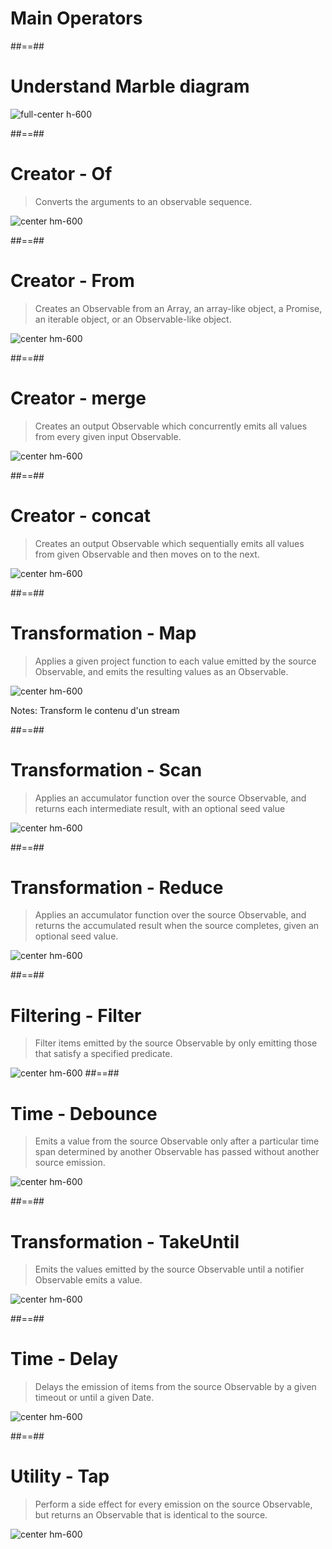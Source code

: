 <!-- .slide: class="transition bg-blue" -->

# Main Operators

##==##

# Understand Marble diagram

![full-center h-600](./assets/images/marble-diagram-anatomy.svg)

##==##

# Creator - Of

> Converts the arguments to an observable sequence.

![center hm-600](./assets/images/of.png)

##==##

# Creator - From

> Creates an Observable from an Array, an array-like object, a Promise, an iterable object, or an Observable-like object.

![center hm-600](./assets/images/from.png)

##==##

# Creator - merge

> Creates an output Observable which concurrently emits all values from every given input Observable.

![center hm-600](./assets/images/merge.png)

##==##

# Creator - concat

> Creates an output Observable which sequentially emits all values from given Observable and then moves on to the next.

![center hm-600](./assets/images/concat.png)

##==##

# Transformation - Map

> Applies a given project function to each value emitted by the source Observable, and emits the resulting values as an Observable.

![center hm-600](./assets/images/map.png)

Notes:
Transform le contenu d'un stream

##==##

# Transformation - Scan

> Applies an accumulator function over the source Observable, and returns each intermediate result, with an optional seed value

![center hm-600](./assets/images/scan.png)

##==##

# Transformation - Reduce

> Applies an accumulator function over the source Observable, and returns the accumulated result when the source completes, given an optional seed value.

![center hm-600](./assets/images/reduce.png)

##==##

# Filtering - Filter

> Filter items emitted by the source Observable by only emitting those that satisfy a specified predicate.

![center hm-600](./assets/images/filter.png)
##==##

# Time - Debounce

> Emits a value from the source Observable only after a particular time span determined by another Observable has passed without another source emission.

![center hm-600](./assets/images/debounce.png)

##==##

# Transformation - TakeUntil

> Emits the values emitted by the source Observable until a notifier Observable emits a value.

![center hm-600](./assets/images/takeUntil.png)

##==##

# Time - Delay

> Delays the emission of items from the source Observable by a given timeout or until a given Date.

![center hm-600](./assets/images/delay.png)

##==##

# Utility - Tap

> Perform a side effect for every emission on the source Observable, but returns an Observable that is identical to the source.

![center hm-600](./assets/images/tap.png)
